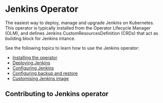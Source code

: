 # Jenkins Operator

The easiest way to deploy, manage and upgrade Jenkins on Kubernetes.
This operator is typically installed from the Operator Lifecycle Manager (OLM), and defines Jenkins CustomResourcesDefinition (CRDs) that act as
building block for Jenkins intance.

See the following topics to learn how to use the Jenkins operator:

- [Installing the operator](install.md)
- [Deploying Jenkins](deploy.md)
- [Configuring Jenkins](configure.md)
- [Configuring backup and restore](backup.md)
- [Customising Jenkins image](build-image.md)

## Contributing to Jenkins operator

